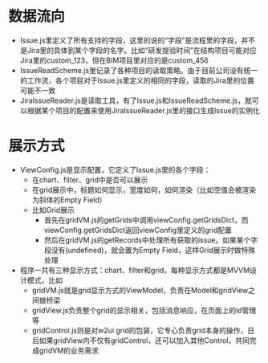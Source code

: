 # 数据流向

- Issue.js里定义了所有支持的字段，这里的说的“字段”是流程里的字段，并不是Jira里的具体到某个字段的名字。比如“研发提验时间”在结构项目可能对应Jira里的custom_123，但在BIM项目里对应的是custom_456
- IssueReadScheme.js里记录了各种项目的读取策略。由于目前公司没有统一的工作流，各个项目对于Issue.js里定义的相同的字段，读取的Jira里的位置可能不一致
- JiraIssueReader.js是读取工具，有了Issue.js和IssueReadScheme.js，就可以根据某个项目的配置来使用JiraIssueReader.js里的接口生成Issue的实例化


# 展示方式

- ViewConfig.js是显示配置，它定义了Issue.js里的各个字段：
  - 在chart、filter、grid中是否可以展示
  - 在grid展示中，标题如何显示，宽度如何，如何渲染（比如空值会被渲染为斜体的Empty Field）
  - 比如Grid展示
    - 首先在gridVM.js的getGrids中调用viewConfig.getGridsDict，而viewConfig.getGridsDict返回viewConfig里定义的grid配置
    - 然后在gridVM.js的getRecords中处理所有获取的issue。如果某个字段没有(undefined)，就会置为Empty Field，这样Grid展示时做特殊处理
- 程序一共有三种显示方式：chart、filter和grid，每种显示方式都是MVVM设计模式，比如
  - gridVM.js就是grid显示方式的ViewModel，负责在Model和gridView之间做桥梁
  - gridView.js负责整个grid的显示相关，包括消息响应，在页面上的id管理等
  - gridControl.js则是对w2ui grid的包装，它专心负责grid本身的操作，日后如果gridView内不仅有gridControl，还可以加入其他Control，共同完成gridVM的业务需求